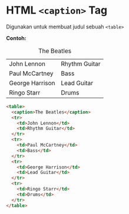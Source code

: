# HTML `<caption>` Tag

Digunakan untuk membuat judul sebuah `<table>`

<div class="example">
	<p class="example__label"><strong>Contoh:</strong></p>
	<div class="example__preview">
        <table>
        <caption>The Beatles</caption>
        <tr>
            <td>John Lennon</td>
            <td>Rhythm Guitar</td>
        </tr>
        <tr>
            <td>Paul McCartney</td>
            <td>Bass</td>
        </tr>
        <tr>
            <td>George Harrison</td>
            <td>Lead Guitar</td>
        </tr>
        <tr>
            <td>Ringo Starr</td>
            <td>Drums</td>
        </tr>
        </table>
	</div>
</div>

```html
<table>
  <caption>The Beatles</caption>
  <tr>
    <td>John Lennon</td>
    <td>Rhythm Guitar</td>
  </tr>
  <tr>
    <td>Paul McCartney</td>
    <td>Bass</td>
  </tr>
  <tr>
    <td>George Harrison</td>
    <td>Lead Guitar</td>
  </tr>
  <tr>
    <td>Ringo Starr</td>
    <td>Drums</td>
  </tr>
</table>
```